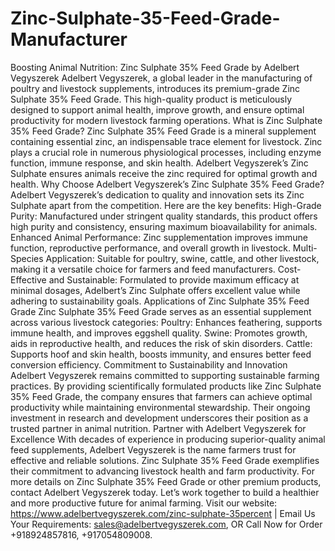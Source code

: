 # Zinc-Sulphate-35-Feed-Grade-Manufacturer
Boosting Animal Nutrition: Zinc Sulphate 35% Feed Grade by Adelbert Vegyszerek
Adelbert Vegyszerek, a global leader in the manufacturing of poultry and livestock supplements, introduces its premium-grade Zinc Sulphate 35% Feed Grade. This high-quality product is meticulously designed to support animal health, improve growth, and ensure optimal productivity for modern livestock farming operations.
What is Zinc Sulphate 35% Feed Grade?
Zinc Sulphate 35% Feed Grade is a mineral supplement containing essential zinc, an indispensable trace element for livestock. Zinc plays a crucial role in numerous physiological processes, including enzyme function, immune response, and skin health. Adelbert Vegyszerek’s Zinc Sulphate ensures animals receive the zinc required for optimal growth and health.
Why Choose Adelbert Vegyszerek’s Zinc Sulphate 35% Feed Grade?
Adelbert Vegyszerek’s dedication to quality and innovation sets its Zinc Sulphate apart from the competition. Here are the key benefits:
High-Grade Purity:
Manufactured under stringent quality standards, this product offers high purity and consistency, ensuring maximum bioavailability for animals.
Enhanced Animal Performance:
Zinc supplementation improves immune function, reproductive performance, and overall growth in livestock.
Multi-Species Application:
Suitable for poultry, swine, cattle, and other livestock, making it a versatile choice for farmers and feed manufacturers.
Cost-Effective and Sustainable:
Formulated to provide maximum efficacy at minimal dosages, Adelbert’s Zinc Sulphate offers excellent value while adhering to sustainability goals.
Applications of Zinc Sulphate 35% Feed Grade
Zinc Sulphate 35% Feed Grade serves as an essential supplement across various livestock categories:
Poultry: Enhances feathering, supports immune health, and improves eggshell quality.
Swine: Promotes growth, aids in reproductive health, and reduces the risk of skin disorders.
Cattle: Supports hoof and skin health, boosts immunity, and ensures better feed conversion efficiency.
Commitment to Sustainability and Innovation
Adelbert Vegyszerek remains committed to supporting sustainable farming practices. By providing scientifically formulated products like Zinc Sulphate 35% Feed Grade, the company ensures that farmers can achieve optimal productivity while maintaining environmental stewardship. Their ongoing investment in research and development underscores their position as a trusted partner in animal nutrition.
Partner with Adelbert Vegyszerek for Excellence
With decades of experience in producing superior-quality animal feed supplements, Adelbert Vegyszerek is the name farmers trust for effective and reliable solutions. Zinc Sulphate 35% Feed Grade exemplifies their commitment to advancing livestock health and farm productivity.
For more details on Zinc Sulphate 35% Feed Grade or other premium products, contact Adelbert Vegyszerek today. Let’s work together to build a healthier and more productive future for animal farming.
Visit our website: https://www.adelbertvegyszerek.com/zinc-sulphate-35percent | Email Us Your Requirements: sales@adelbertvegyszerek.com, OR Call Now for Order +918924857816, +917054809008.

